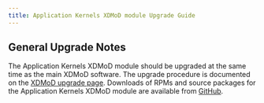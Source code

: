 ```yaml
---
title: Application Kernels XDMoD module Upgrade Guide
---
```


General Upgrade Notes
---------------------

The Application Kernels XDMoD module should be upgraded at the same time as the
main XDMoD software. The upgrade procedure is documented on the [XDMoD upgrade
page](https://open.xdmod.org/upgrade.html). Downloads of RPMs and source
packages for the Application Kernels XDMoD module are available from
[GitHub][github-latest-release].

[github-latest-release]: https://github.com/ubccr/xdmod-appkernels/releases/latest
